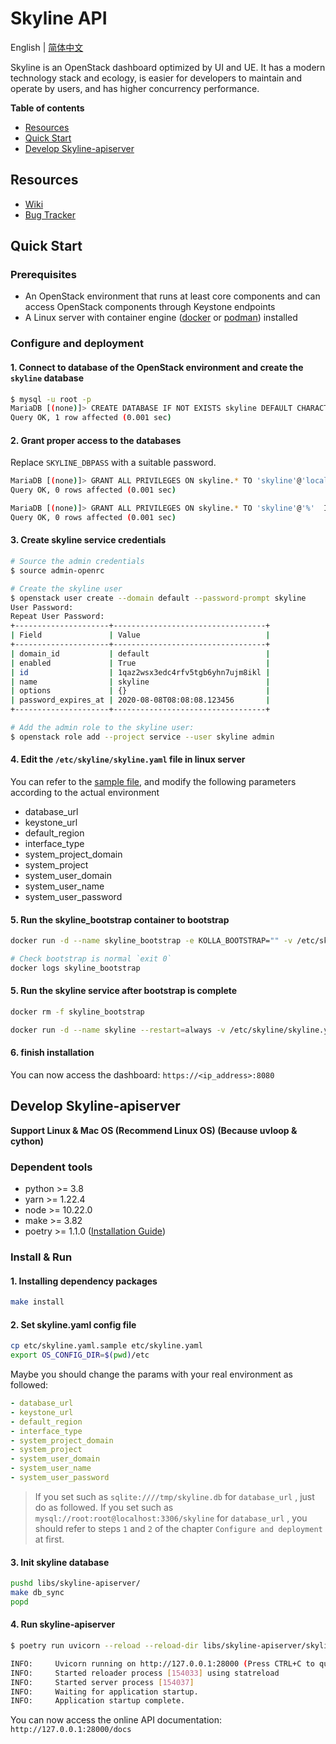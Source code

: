 # Skyline API

English | [简体中文](./README-zh_CN.md)

Skyline is an OpenStack dashboard optimized by UI and UE. It has a modern technology stack and ecology, is easier for developers to maintain and operate by users, and has higher concurrency performance.

**Table of contents**

- [Resources](#resources)
- [Quick Start](#quick-start)
- [Develop Skyline-apiserver](#develop-skyline-apiserver)

## Resources

- [Wiki](https://wiki.openstack.org/wiki/Skyline)
- [Bug Tracker](https://launchpad.net/skyline-apiserver)

## Quick Start

### Prerequisites

- An OpenStack environment that runs at least core components and can access OpenStack components through Keystone endpoints
- A Linux server with container engine ([docker](https://docs.docker.com/engine/install/) or [podman](https://podman.io/getting-started/installation)) installed

### Configure and deployment

#### 1. Connect to database of the OpenStack environment and create the `skyline` database

```bash
$ mysql -u root -p
MariaDB [(none)]> CREATE DATABASE IF NOT EXISTS skyline DEFAULT CHARACTER SET utf8 DEFAULT COLLATE utf8_general_ci;
Query OK, 1 row affected (0.001 sec)
```

#### 2. Grant proper access to the databases

Replace `SKYLINE_DBPASS` with a suitable password.

```bash
MariaDB [(none)]> GRANT ALL PRIVILEGES ON skyline.* TO 'skyline'@'localhost' IDENTIFIED BY 'SKYLINE_DBPASS';
Query OK, 0 rows affected (0.001 sec)

MariaDB [(none)]> GRANT ALL PRIVILEGES ON skyline.* TO 'skyline'@'%'  IDENTIFIED BY 'SKYLINE_DBPASS';
Query OK, 0 rows affected (0.001 sec)
```

#### 3. Create skyline service credentials

```bash
# Source the admin credentials
$ source admin-openrc

# Create the skyline user
$ openstack user create --domain default --password-prompt skyline
User Password:
Repeat User Password:
+---------------------+----------------------------------+
| Field               | Value                            |
+---------------------+----------------------------------+
| domain_id           | default                          |
| enabled             | True                             |
| id                  | 1qaz2wsx3edc4rfv5tgb6yhn7ujm8ikl |
| name                | skyline                          |
| options             | {}                               |
| password_expires_at | 2020-08-08T08:08:08.123456       |
+---------------------+----------------------------------+

# Add the admin role to the skyline user:
$ openstack role add --project service --user skyline admin
```

#### 4. Edit the `/etc/skyline/skyline.yaml` file in linux server

You can refer to the [sample file](etc/skyline.yaml.sample), and modify the following parameters according to the actual environment

- database_url
- keystone_url
- default_region
- interface_type
- system_project_domain
- system_project
- system_user_domain
- system_user_name
- system_user_password

#### 5. Run the skyline_bootstrap container to bootstrap

```bash
docker run -d --name skyline_bootstrap -e KOLLA_BOOTSTRAP="" -v /etc/skyline/skyline.yaml:/etc/skyline/skyline.yaml --net=host skyline:latest

# Check bootstrap is normal `exit 0`
docker logs skyline_bootstrap
```

#### 5. Run the skyline service after bootstrap is complete

```bash
docker rm -f skyline_bootstrap

docker run -d --name skyline --restart=always -v /etc/skyline/skyline.yaml:/etc/skyline/skyline.yaml --net=host skyline:latest
```

#### 6. finish installation

You can now access the dashboard: `https://<ip_address>:8080`

## Develop Skyline-apiserver

**Support Linux & Mac OS (Recommend Linux OS) (Because uvloop & cython)**

### Dependent tools

- python >= 3.8
- yarn >= 1.22.4
- node >= 10.22.0
- make >= 3.82
- poetry >= 1.1.0
  ([Installation Guide](https://python-poetry.org/docs/#installation))

### Install & Run

#### 1. Installing dependency packages

```bash
make install
```

#### 2. Set skyline.yaml config file

```bash
cp etc/skyline.yaml.sample etc/skyline.yaml
export OS_CONFIG_DIR=$(pwd)/etc
```

Maybe you should change the params with your real environment as followed:

```yaml
- database_url
- keystone_url
- default_region
- interface_type
- system_project_domain
- system_project
- system_user_domain
- system_user_name
- system_user_password
```

> If you set such as `sqlite:////tmp/skyline.db` for `database_url` , just do as followed.
> If you set such as `mysql://root:root@localhost:3306/skyline` for `database_url` , you should refer to steps `1` and `2` of the chapter `Configure and deployment` at first.

#### 3. Init skyline database

```bash
pushd libs/skyline-apiserver/
make db_sync
popd
```

#### 4. Run skyline-apiserver

```bash
$ poetry run uvicorn --reload --reload-dir libs/skyline-apiserver/skyline_apiserver --port 28000 --log-level debug skyline_apiserver.main:app

INFO:     Uvicorn running on http://127.0.0.1:28000 (Press CTRL+C to quit)
INFO:     Started reloader process [154033] using statreload
INFO:     Started server process [154037]
INFO:     Waiting for application startup.
INFO:     Application startup complete.
```

You can now access the online API documentation: `http://127.0.0.1:28000/docs`
